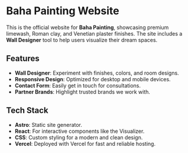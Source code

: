 # Baha Painting Website

This is the official website for **Baha Painting**, showcasing premium limewash, Roman clay, and Venetian plaster finishes. The site includes a **Wall Designer** tool to help users visualize their dream spaces.

## Features

- **Wall Designer**: Experiment with finishes, colors, and room designs.
- **Responsive Design**: Optimized for desktop and mobile devices.
- **Contact Form**: Easily get in touch for consultations.
- **Partner Brands**: Highlight trusted brands we work with.

## Tech Stack

- **Astro**: Static site generator.
- **React**: For interactive components like the Visualizer.
- **CSS**: Custom styling for a modern and clean design.
- **Vercel**: Deployed with Vercel for fast and reliable hosting.
